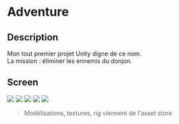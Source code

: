 # Adventure

## Description
Mon tout premier projet Unity digne de ce nom.  
La mission : éliminer les ennemis du donjon.


## Screen
![](./Images/Capture1.PNG)
![](./Images/Capture2.PNG)
![](./Images/Capture3.PNG)
![](./Images/Capture4.PNG)
![](./Images/Capture5.PNG)

> Modélisations, textures, rig viennent de l'asset store  
